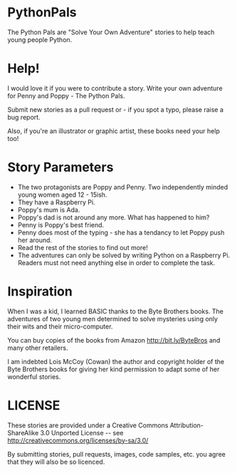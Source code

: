 PythonPals
==========

The Python Pals are "Solve Your Own Adventure" stories to help teach young people Python.

Help!
=====

I would love it if you were to contribute a story.  Write your own adventure for Penny and Poppy - The Python Pals.

Submit new stories as a pull request or - if you spot a typo, please raise a bug report.

Also, if you're an illustrator or graphic artist, these books need your help too!

Story Parameters
================

* The two protagonists are Poppy and Penny.  Two independently minded young women aged 12 - 15ish.
* They have a Raspberry Pi.
* Poppy's mum is Ada.
* Poppy's dad is not around any more. What has happened to him?
* Penny is Poppy's best friend.
* Penny does most of the typing - she has a tendancy to let Poppy push her around.
* Read the rest of the stories to find out more!
* The adventures can only be solved by writing Python on a Raspberry Pi.  Readers must not need anything else in order to complete the task.

Inspiration
===========

When I was a kid, I learned BASIC thanks to the Byte Brothers books.  The adventures of two young men determined to solve mysteries using only their wits and their micro-computer.

You can buy copies of the books from Amazon http://bit.ly/ByteBros and many other retailers.

I am indebted Lois McCoy (Cowan) the author and copyright holder of the Byte Brothers books for giving her kind permission to adapt some of her wonderful stories.

LICENSE
=======

These stories are provided under a Creative Commons Attribution-ShareAlike 3.0 Unported License -- see http://creativecommons.org/licenses/by-sa/3.0/

By submitting stories, pull requests, images, code samples, etc. you agree that they will also be so licenced.
